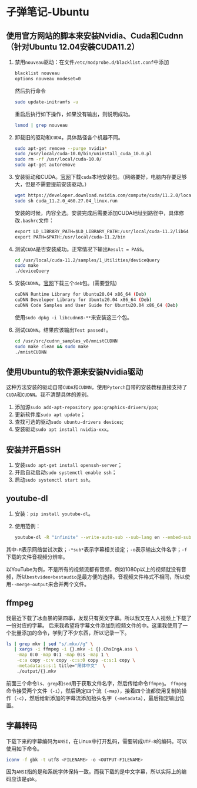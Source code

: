 # 子弹笔记-Ubuntu

## 使用官方网站的脚本来安装Nvidia、Cuda和Cudnn（针对Ubuntu 12.04安装CUDA11.2）

1. 禁用`nouveau`驱动：在文件`/etc/modprobe.d/blacklist.conf`中添加
   
    ```txt
    blacklist nouveau
    options nouveau modeset=0
    ```

    然后执行命令

    ```bash
    sudo update-initramfs -u
    ```

    重启后执行如下操作，如果没有输出，则说明成功。

    ```bash
    lsmod | grep nouveau
    ```

2. 卸载旧的驱动和`CUDA`，具体路径各个机器不同。

    ```bash
    sudo apt-get remove --purge nvidia*
    sudo /usr/local/cuda-10.0/bin/uninstall_cuda_10.0.pl
    sudo rm -rf /usr/local/cuda-10.0/
    sudo apt-get autoremove
    ```

3. 安装驱动和CUDA。[官网](https://developer.nvidia.com/cuda-downloads)下载`cuda`本地安装包。（网络要好，电脑内存要足够大，但是不需要提前安装驱动。）

    ```bash
    wget https://developer.download.nvidia.com/compute/cuda/11.2.0/local_installers/cuda_11.2.0_460.27.04_linux.run
    sudo sh cuda_11.2.0_460.27.04_linux.run
    ```

    安装的时候，内容全选。安装完成后需要添加CUDA地址到路径中，具体修改`.bashrc`文件：

    ```txt
    export LD_LIBRARY_PATH=$LD_LIBRARY_PATH:/usr/local/cuda-11.2/lib64
    export PATH=$PATH:/usr/local/cuda-11.2/bin
    ```

4. 测试`CUDA`是否安装成功。正常情况下输出`Result = PASS`。

    ```bash
    cd /usr/local/cuda-11.2/samples/1_Utilities/deviceQuery
    sudo make
    ./deviceQuery
    ```

5. 安装`CUDNN`。[官网](https://developer.nvidia.com/rdp/cudnn-download)下载三个`deb`包。(需要登陆)

    ```bash
    cuDNN Runtime Library for Ubuntu20.04 x86_64 (Deb)
    cuDNN Developer Library for Ubuntu20.04 x86_64 (Deb)
    cuDNN Code Samples and User Guide for Ubuntu20.04 x86_64 (Deb)
    ```

    使用`sudo dpkg -i libcudnn8-**`来安装这三个包。

6. 测试`CUDNN`。结果应该输出`Test passed!`。
   
    ```bash
    cd /usr/src/cudnn_samples_v8/mnistCUDNN
    sudo make clean && sudo make
    ./mnistCUDNN
    ```

## 使用Ubuntu的软件源来安装Nvidia驱动

这种方法安装的驱动自带`CUDA`和`CUDNN`，使用`Pytorch`自带的安装教程直接支持了`CUDA`和`CUDNN`。我不清楚具体的差别。

1. 添加源`sudo add-apt-repository ppa:graphics-drivers/ppa`;
2. 更新软件库`sudo apt update`；
3. 查找可选的驱动`sudo ubuntu-drivers devices`;
4. 安装驱动`sudo apt install nvidia-xxx`。

## 安装并开启SSH

1. 安装`sudo apt-get install openssh-server`；
2. 开启自动启动`sudo systemctl enable ssh`；
3. 启动`sudo systemctl start ssh`。

## youtube-dl

1. 安装：`pip install youtube-dl`。
2. 使用范例：

    ```bash
    youtube-dl -R "infinite" --write-auto-sub --sub-lang en --embed-subs -o <FILENAME> -f bestvideo+bestaudio --merge-output-format mp4 <URL>
    ```

其中`-R`表示网络尝试次数；`-*sub*`表示字幕相关设定；`-o`表示输出文件名字；`-f`下载的文件音视频分辨率。

以YouTube为例，不是所有的视频流都有音频，例如1080p以上的视频就没有音频，所以`bestvideo+bestaudio`是最方便的选择。音视频文件格式不相同，所以使用`--merge-output`来合并两个文件。

## ffmpeg

我最近下载了冰血暴的第四季，发现只有英文字幕。所以我又在人人视频上下载了一份对应的字幕。
后来我希望将字幕文件添加到视频文件的中。这里我使用了一个批量添加的命令，学到了不少东西，所以记录一下。

```sh
ls | grep mkv | sed "s/.mkv//g" \
   | xargs -i ffmpeg -i {}.mkv -i {}.ChsEngA.ass \
    -map 0:0 -map 0:1 -map 0:s -map 1 \
    -c:a copy -c:v copy -c:s:0 copy -c:s:1 copy \
    -metadata:s:s:1 title="简体中文"  \
    ./output/{}.mkv
```

前面三个命令`ls`、`grep`和`sed`用于获取文件名字，然后传给命令`ffmpeg`。
`ffmpeg`命令接受两个文件（`-i`），然后确定四个流（`-map`），接着四个流都使用复制的操作（`-c`），然后给新添加的字幕流添加抬头名字（`-metadata`），最后指定输出位置。

## 字幕转码

下载下来的字幕编码为`ANSI`，在Linux中打开乱码，需要转成`UTF-8`的编码。可以使用如下命令。

```bash
iconv -f gbk -t utf8 <FILENAME> -o <OUTPUT-FILENAME> 
```

因为`ANSI`指的是和系统字体保持一致。而我下载的是中文字幕，所以实际上的编码应该是`gbk`。